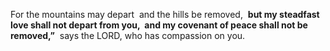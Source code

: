 For the mountains may depart 
  and the hills be removed, 
  **but my steadfast love shall not depart from you, 
  and my covenant of peace shall not be removed,”** 
  says the LORD, who has compassion on you.

